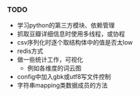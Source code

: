 ### TODO

* 学习python的第三方模块、依赖管理
* 抓取豆瓣详细信息时使用多线程，或协程
* csv序列化时逐个取结构体中的值是否太low
* redis方式
* 做一些统计工作，可视化
  * 例如各维度的词云图
* config中加入gbk或utf8写文件控制
* 字符串mapping类数据成员的方法